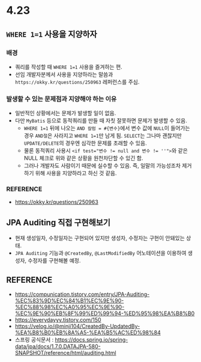 # 4.23

## `WHERE 1=1` 사용을 지양하자

### 배경
- 쿼리를 작성할 때 `WHERE 1=1` 사용을 즐겨하는 편.
- 선임 개발자분께서 사용을 지양하라는 말씀과 `https://okky.kr/questions/250963` 레퍼런스를 주심.

### 발생할 수 있는 문제점과 지양해야 하는 이유
- 일반적인 상황에서는 문제가 발생할 일이 없음.
- 다만 `MyBatis` 등으로 동적쿼리를 만들 때 자칫 잘못하면 문제가 발생할 수 있음.
  - `WHERE 1=1` 뒤에 나오는 `AND 칼럼 = #{변수}`에서 변수 값에 `NULL`이 들어가는 경우 `AND절`은 사라지고 `WHERE 1=1`만 남게 됨. `SELECT`는 그나마 괜찮지만 `UPDATE/DELETE`의 경우엔 심각한 문제를 초래할 수 있음.
  - 물론 동적쿼리 사용시 `<if test="변수 != null and 변수 != ''">`와 같은 NULL 체크로 위와 같은 상황을 원천차단할 수 있긴 함.
  - 그러나 개발자도 사람이기 때문에 실수할 수 있음. 즉, 일말의 가능성조차 제거하기 위해 사용을 지양하라고 하신 것 같음.

### REFERENCE
- https://okky.kr/questions/250963


## JPA Auditing 직접 구현해보기
- 현재 생성일자, 수정일자는 구현되어 있지만 생성자, 수정자는 구현이 안돼있는 상태.
- `JPA Auditing` 기능과 `@CreatedBy`, `@LastModifiedBy` 어노테이션을 이용하여 생성자, 수정자를 구현해볼 예정.

## REFERENCE
- https://compunication.tistory.com/entry/JPA-Auditing-%EC%83%9D%EC%84%B1%EC%9E%90-%EC%88%98%EC%A0%95%EC%9E%90-%EC%9E%90%EB%8F%99%ED%99%94-%ED%95%98%EA%B8%B0
- https://everydayyy.tistory.com/150
- https://velog.io/@minji104/CreatedBy-UpdatedBy-%EA%B8%B0%EB%8A%A5-%EA%B5%AC%ED%98%84
- 스프링 공식문서 : https://docs.spring.io/spring-data/jpa/docs/1.7.0.DATAJPA-580-SNAPSHOT/reference/html/auditing.html

